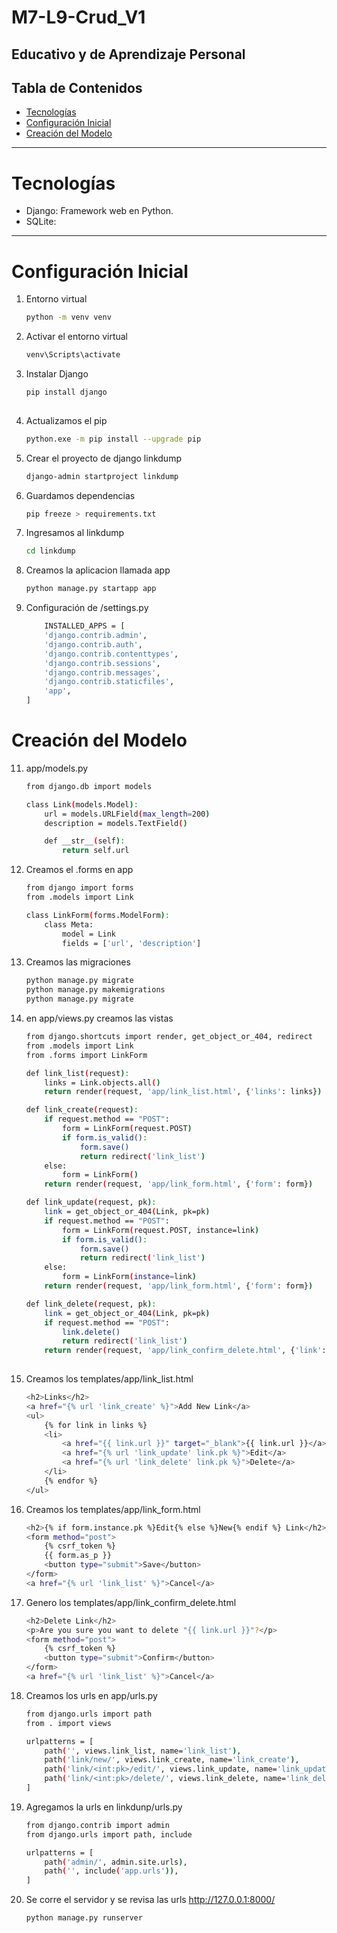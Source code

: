 # M7-L9-Crud_V1
Educativo y de Aprendizaje Personal
---
## Tabla de Contenidos
- [Tecnologías](#Tecnologías)
- [Configuración Inicial](#configuración-Inicial)
- [Creación del Modelo](#creación-del-modelo)
---
# Tecnologías
- Django: Framework web en Python.
- SQLite:
--- 
# Configuración Inicial 
1. Entorno virtual 
    ```bash 
    python -m venv venv

2. Activar el entorno virtual
    ```bash 
    venv\Scripts\activate

3. Instalar Django
    ```bash 
    pip install django 
        
4. Actualizamos el pip 
    ```bash
    python.exe -m pip install --upgrade pip

5. Crear el proyecto de django  linkdump
    ```bash 
    django-admin startproject linkdump

6. Guardamos dependencias
    ```bash
    pip freeze > requirements.txt

7. Ingresamos al linkdump
    ```bash 
    cd linkdump

9. Creamos la aplicacion llamada app
    ```bash     
    python manage.py startapp app


10. Configuración de /settings.py 
    ```bash 
        INSTALLED_APPS = [
        'django.contrib.admin',
        'django.contrib.auth',
        'django.contrib.contenttypes',
        'django.contrib.sessions',
        'django.contrib.messages',
        'django.contrib.staticfiles',
        'app',
    ]

# Creación del Modelo 

11. app/models.py
    ```bash
    from django.db import models

    class Link(models.Model):
        url = models.URLField(max_length=200)
        description = models.TextField()

        def __str__(self):
            return self.url

12. Creamos el .forms en app
    ```bash
    from django import forms
    from .models import Link

    class LinkForm(forms.ModelForm):
        class Meta:
            model = Link
            fields = ['url', 'description']

13. Creamos las migraciones
    ```bash
    python manage.py migrate
    python manage.py makemigrations
    python manage.py migrate

14. en app/views.py creamos las vistas
    ```bash
    from django.shortcuts import render, get_object_or_404, redirect
    from .models import Link
    from .forms import LinkForm

    def link_list(request):
        links = Link.objects.all()
        return render(request, 'app/link_list.html', {'links': links})

    def link_create(request):
        if request.method == "POST":
            form = LinkForm(request.POST)
            if form.is_valid():
                form.save()
                return redirect('link_list')
        else:
            form = LinkForm()
        return render(request, 'app/link_form.html', {'form': form})

    def link_update(request, pk):
        link = get_object_or_404(Link, pk=pk)
        if request.method == "POST":
            form = LinkForm(request.POST, instance=link)
            if form.is_valid():
                form.save()
                return redirect('link_list')
        else:
            form = LinkForm(instance=link)
        return render(request, 'app/link_form.html', {'form': form})

    def link_delete(request, pk):
        link = get_object_or_404(Link, pk=pk)
        if request.method == "POST":
            link.delete()
            return redirect('link_list')
        return render(request, 'app/link_confirm_delete.html', {'link': link})
        
15. Creamos los templates/app/link_list.html
    ```bash
    <h2>Links</h2>
    <a href="{% url 'link_create' %}">Add New Link</a>
    <ul>
        {% for link in links %}
        <li>
            <a href="{{ link.url }}" target="_blank">{{ link.url }}</a> - {{ link.description }}
            <a href="{% url 'link_update' link.pk %}">Edit</a>
            <a href="{% url 'link_delete' link.pk %}">Delete</a>
        </li>
        {% endfor %}
    </ul>
16. Creamos los templates/app/link_form.html
    ```bash
    <h2>{% if form.instance.pk %}Edit{% else %}New{% endif %} Link</h2>
    <form method="post">
        {% csrf_token %}
        {{ form.as_p }}
        <button type="submit">Save</button>
    </form>
    <a href="{% url 'link_list' %}">Cancel</a>

17. Genero los templates/app/link_confirm_delete.html
    ```bash
    <h2>Delete Link</h2>
    <p>Are you sure you want to delete "{{ link.url }}"?</p>
    <form method="post">
        {% csrf_token %}
        <button type="submit">Confirm</button>
    </form>
    <a href="{% url 'link_list' %}">Cancel</a>

18. Creamos los urls en app/urls.py
    ```bash
    from django.urls import path
    from . import views

    urlpatterns = [
        path('', views.link_list, name='link_list'),
        path('link/new/', views.link_create, name='link_create'),
        path('link/<int:pk>/edit/', views.link_update, name='link_update'),
        path('link/<int:pk>/delete/', views.link_delete, name='link_delete'),
    ]

19. Agregamos la urls en linkdunp/urls.py
    ```bash
    from django.contrib import admin
    from django.urls import path, include

    urlpatterns = [
        path('admin/', admin.site.urls),
        path('', include('app.urls')),
    ]
20. Se corre el servidor y se revisa las urls http://127.0.0.1:8000/
    ```bash
    python manage.py runserver
